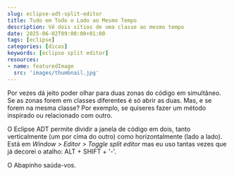 ```yaml
---
slug: eclipse-adt-split-editor
title: Tudo em Todo o Lado ao Mesmo Tempo
description: Vê dois sítios de uma classe ao mesmo tempo
date: 2025-06-02T09:00:00+01:00
tags: [eclipse]
categories: [dicas]
keywords: [eclipse split editor]
resources:
- name: featuredImage
  src: 'images/thumbnail.jpg'
---
```


Por vezes dá jeito poder olhar para duas zonas do código em simultâneo. Se as zonas forem em classes diferentes é só abrir as duas. Mas, e se forem na mesma classe? Por exemplo, se quiseres fazer um método inspirado ou relacionado com outro.

<!--more-->

O Eclipse ADT permite dividir a janela de código em dois, tanto verticalmente (um por cima do outro) como horizontalmente (lado a lado). Está em _Window > Editor > Toggle split editor_ mas eu uso tantas vezes que já decorei o atalho: ALT + SHIFT + '-'.

O Abapinho saúda-vos.
